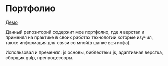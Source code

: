 # Портфолио
[Демо](https://merk228.github.io/portfolio/)

Данный репозиторий содержит мое портфолио, где я верстал и применял на практике в своих работах технологии которые изучил, также информация для связи со мной(в шапке вся инфа).

Использовал и пременял:
js основы, библеотеки js, адаптивная верстка, сборщик gulp, препроцессоры.
